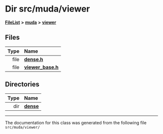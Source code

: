 

# Dir src/muda/viewer



[**FileList**](files.md) **>** [**muda**](dir_be047e8c00f93e2e88c2a417393a7f42.md) **>** [**viewer**](dir_b8d9e5dede9d3b62139c9f3b116c88e0.md)












## Files

| Type | Name |
| ---: | :--- |
| file | [**dense.h**](dense_8h.md) <br> |
| file | [**viewer\_base.h**](viewer__base_8h.md) <br> |


## Directories

| Type | Name |
| ---: | :--- |
| dir | [**dense**](dir_23ef7a0035d05de8c06b1bf3400c653b.md) <br> |

























































------------------------------
The documentation for this class was generated from the following file `src/muda/viewer/`

